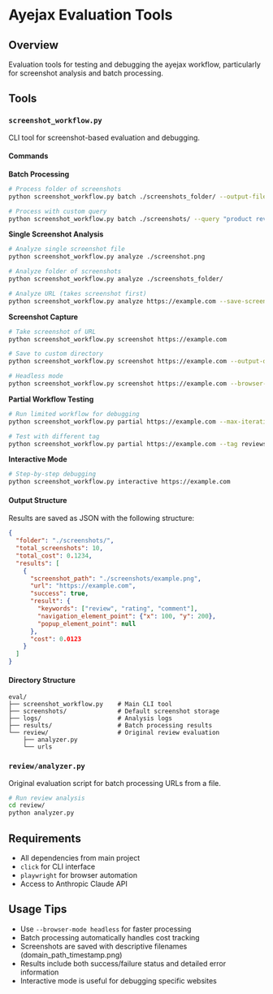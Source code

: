 # Ayejax Evaluation Tools

## Overview
Evaluation tools for testing and debugging the ayejax workflow, particularly for screenshot analysis and batch processing.

## Tools

### `screenshot_workflow.py`
CLI tool for screenshot-based evaluation and debugging.

#### Commands

**Batch Processing**
```bash
# Process folder of screenshots
python screenshot_workflow.py batch ./screenshots_folder/ --output-file results.json

# Process with custom query
python screenshot_workflow.py batch ./screenshots/ --query "product reviews" --output-file analysis.json
```

**Single Screenshot Analysis**
```bash
# Analyze single screenshot file
python screenshot_workflow.py analyze ./screenshot.png

# Analyze folder of screenshots
python screenshot_workflow.py analyze ./screenshots_folder/

# Analyze URL (takes screenshot first)
python screenshot_workflow.py analyze https://example.com --save-screenshot
```

**Screenshot Capture**
```bash
# Take screenshot of URL
python screenshot_workflow.py screenshot https://example.com

# Save to custom directory
python screenshot_workflow.py screenshot https://example.com --output-dir ./my_screenshots/

# Headless mode
python screenshot_workflow.py screenshot https://example.com --browser-mode headless
```

**Partial Workflow Testing**
```bash
# Run limited workflow for debugging
python screenshot_workflow.py partial https://example.com --max-iterations 3

# Test with different tag
python screenshot_workflow.py partial https://example.com --tag reviews --browser-mode headless
```

**Interactive Mode**
```bash
# Step-by-step debugging
python screenshot_workflow.py interactive https://example.com
```

#### Output Structure
Results are saved as JSON with the following structure:
```json
{
  "folder": "./screenshots/",
  "total_screenshots": 10,
  "total_cost": 0.1234,
  "results": [
    {
      "screenshot_path": "./screenshots/example.png",
      "url": "https://example.com",
      "success": true,
      "result": {
        "keywords": ["review", "rating", "comment"],
        "navigation_element_point": {"x": 100, "y": 200},
        "popup_element_point": null
      },
      "cost": 0.0123
    }
  ]
}
```

#### Directory Structure
```
eval/
├── screenshot_workflow.py    # Main CLI tool
├── screenshots/              # Default screenshot storage
├── logs/                     # Analysis logs
├── results/                  # Batch processing results
└── review/                   # Original review evaluation
    ├── analyzer.py
    └── urls
```

### `review/analyzer.py`
Original evaluation script for batch processing URLs from a file.

```bash
# Run review analysis
cd review/
python analyzer.py
```

## Requirements
- All dependencies from main project
- `click` for CLI interface
- `playwright` for browser automation
- Access to Anthropic Claude API

## Usage Tips
- Use `--browser-mode headless` for faster processing
- Batch processing automatically handles cost tracking
- Screenshots are saved with descriptive filenames (domain_path_timestamp.png)
- Results include both success/failure status and detailed error information
- Interactive mode is useful for debugging specific websites